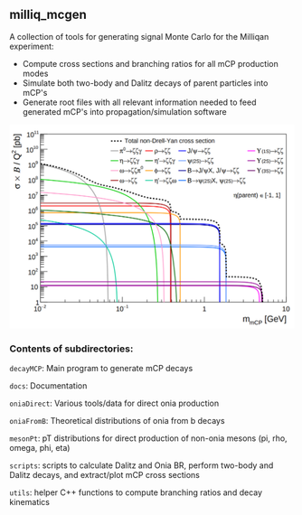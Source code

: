 ## milliq_mcgen

A collection of tools for generating signal Monte Carlo for the Milliqan experiment:
* Compute cross sections and branching ratios for all mCP production modes
* Simulate both two-body and Dalitz decays of parent particles into mCP's
* Generate root files with all relevant information needed to feed generated mCP's into propagation/simulation software

<p align="center"><a href="./scripts/plot_xsecs/mcp_xsec.pdf">
<img src="./scripts/plot_xsecs/mcp_xsec.png" alt="plot of mCP cross sections" width="700"/>
</a></p>

### Contents of subdirectories:

`decayMCP`: Main program to generate mCP decays

`docs`: Documentation

`oniaDirect`: Various tools/data for direct onia production

`oniaFromB`: Theoretical distributions of onia from b decays

`mesonPt`: pT distributions for direct production of non-onia mesons (pi, rho, omega, phi, eta)

`scripts`: scripts to calculate Dalitz and Onia BR, perform two-body and Dalitz decays, and extract/plot mCP cross sections

`utils`: helper C++ functions to compute branching ratios and decay kinematics
